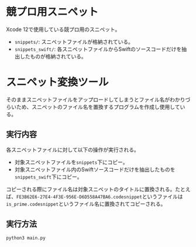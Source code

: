 # 競プロ用スニペット
Xcode 12で使用している競プロ用のスニペット。

- `snippets/`: スニペットファイルが格納されている。
- `snippets_swift/`: 各スニペットファイルからSwiftのソースコードだけを抽出したものが格納されている。

# スニペット変換ツール
そのままスニペットファイルをアップロードしてしまうとファイル名がわかりづらいため、スニペットのファイル名を置換するプログラムを作成し使用している。

## 実行内容
各スニペットファイルに対して以下の操作が実行される。
- 対象スニペットファイルを`snippets`下にコピー。
- 対象スニペットファイル内のSwiftソースコードだけを抽出したものを`snippets_swift`下にコピー。

コピーされる際にファイル名は対象スニペットのタイトルに置換される。たとえば、`FE3B62E6-27E4-4F3E-956E-D6D558A47BA6.codesnippet`というファイルは`is_prime.codesnippet`というファイル名に置換されてコピーされる。

## 実行方法
```
python3 main.py
```
